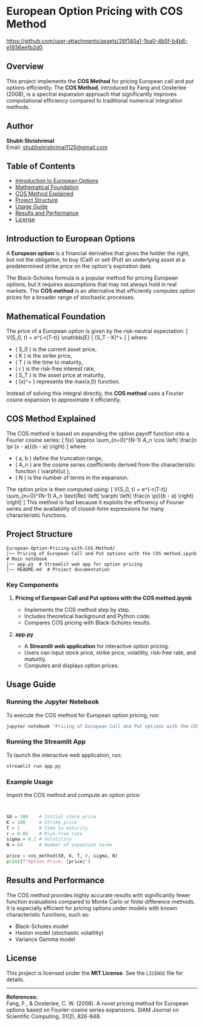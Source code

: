# European Option Pricing with COS Method


https://github.com/user-attachments/assets/26f140a1-1ba0-4b5f-b4b6-e1936eefb2d0


## Overview
This project implements the **COS Method** for pricing European call and put options efficiently. The **COS Method**, introduced by Fang and Oosterlee (2008), is a spectral expansion approach that significantly improves computational efficiency compared to traditional numerical integration methods.

## Author
**Shubh Shrishrimal**  
Email: shubhshrishrimal1125@gmail.com  

## Table of Contents
- [Introduction to European Options](#introduction-to-european-options)
- [Mathematical Foundation](#mathematical-foundation)
- [COS Method Explained](#cos-method-explained)
- [Project Structure](#project-structure)
- [Usage Guide](#usage-guide)
- [Results and Performance](#results-and-performance)
- [License](#license)

## Introduction to European Options
A **European option** is a financial derivative that gives the holder the right, but not the obligation, to buy (Call) or sell (Put) an underlying asset at a predetermined strike price on the option's expiration date.

The Black-Scholes formula is a popular method for pricing European options, but it requires assumptions that may not always hold in real markets. The **COS method** is an alternative that efficiently computes option prices for a broader range of stochastic processes.

## Mathematical Foundation
The price of a European option is given by the risk-neutral expectation:
\[
    V(S_0, t) = e^{-r(T-t)} \mathbb{E} [ (S_T - K)^+ ]
\]
where:
- \( S_0 \) is the current asset price,
- \( K \) is the strike price,
- \( T \) is the time to maturity,
- \( r \) is the risk-free interest rate,
- \( S_T \) is the asset price at maturity,
- \( (x)^+ \) represents the max(x,0) function.

Instead of solving this integral directly, the **COS method** uses a Fourier cosine expansion to approximate it efficiently.

## COS Method Explained
The COS method is based on expanding the option payoff function into a Fourier cosine series:
\[
    f(x) \approx \sum_{n=0}^{N-1} A_n \cos \left( \frac{n \pi (x - a)}{b - a} \right)
\]
where:
- \( a, b \) define the truncation range,
- \( A_n \) are the cosine series coefficients derived from the characteristic function \( \varphi(u) \),
- \( N \) is the number of terms in the expansion.

The option price is then computed using:
\[
    V(S_0, t) = e^{-r(T-t)} \sum_{n=0}^{N-1} A_n \text{Re} \left[ \varphi \left( \frac{n \pi}{b - a} \right) \right]
\]
This method is fast because it exploits the efficiency of Fourier series and the availability of closed-form expressions for many characteristic functions.

## Project Structure
```
European-Option-Pricing-with-COS-Method/
│── Pricing of European Call and Put options with the COS method.ipynb  # Main notebook
│── app.py  # Streamlit web app for option pricing
│── README.md  # Project documentation
```

### Key Components
1. **Pricing of European Call and Put options with the COS method.ipynb**
   - Implements the COS method step by step.
   - Includes theoretical background and Python code.
   - Compares COS pricing with Black-Scholes results.

2. **app.py**
   - A **Streamlit web application** for interactive option pricing.
   - Users can input stock price, strike price, volatility, risk-free rate, and maturity.
   - Computes and displays option prices.



## Usage Guide
### Running the Jupyter Notebook
To execute the COS method for European option pricing, run:
```bash
jupyter notebook "Pricing of European Call and Put options with the COS method.ipynb"
```

### Running the Streamlit App
To launch the interactive web application, run:
```bash
streamlit run app.py
```

### Example Usage
Import the COS method and compute an option price:
```python


S0 = 100    # Initial stock price
K = 100     # Strike price
T = 1       # Time to maturity
r = 0.05    # Risk-free rate
sigma = 0.2 # Volatility
N = 64      # Number of expansion terms

price = cos_method(S0, K, T, r, sigma, N)
print(f"Option Price: {price}")
```

## Results and Performance
The COS method provides highly accurate results with significantly fewer function evaluations compared to Monte Carlo or finite difference methods. It is especially efficient for pricing options under models with known characteristic functions, such as:
- Black-Scholes model
- Heston model (stochastic volatility)
- Variance Gamma model

## License
This project is licensed under the **MIT License**. See the `LICENSE` file for details.

---
**References:**  
Fang, F., & Oosterlee, C. W. (2008). A novel pricing method for European options based on Fourier-cosine series expansions. SIAM Journal on Scientific Computing, 31(2), 826-848.

